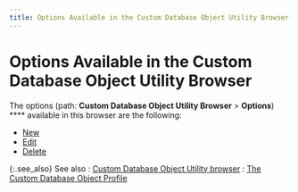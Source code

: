 ```yaml
---
title: Options Available in the Custom Database Object Utility Browser
---
```


# Options Available in the Custom Database Object Utility Browser


The options (path: **Custom Database Object Utility Browser** > **Options**) **** available in this browser are the following:

- [New]({{site.advutl_baseurl}}/misc/cdbo_new_browser_options.html)
- [Edit]({{site.advutl_baseurl}}/misc/cdbo_edit-browser_options.html)
- [Delete]({{site.advutl_baseurl}}/misc/cdbo_delete_browser_options.html)



{:.see_also}
See also
: [Custom Database Object Utility browser]({{site.advutl_baseurl}}/custom-db-obj-utility/cdbo_custom_database_object_utility_browser.html)
: [The Custom Database Object Profile]({{site.advutl_baseurl}}/custom-db-obj-utility/cdbo_the_custom_database_object_profile.html)
